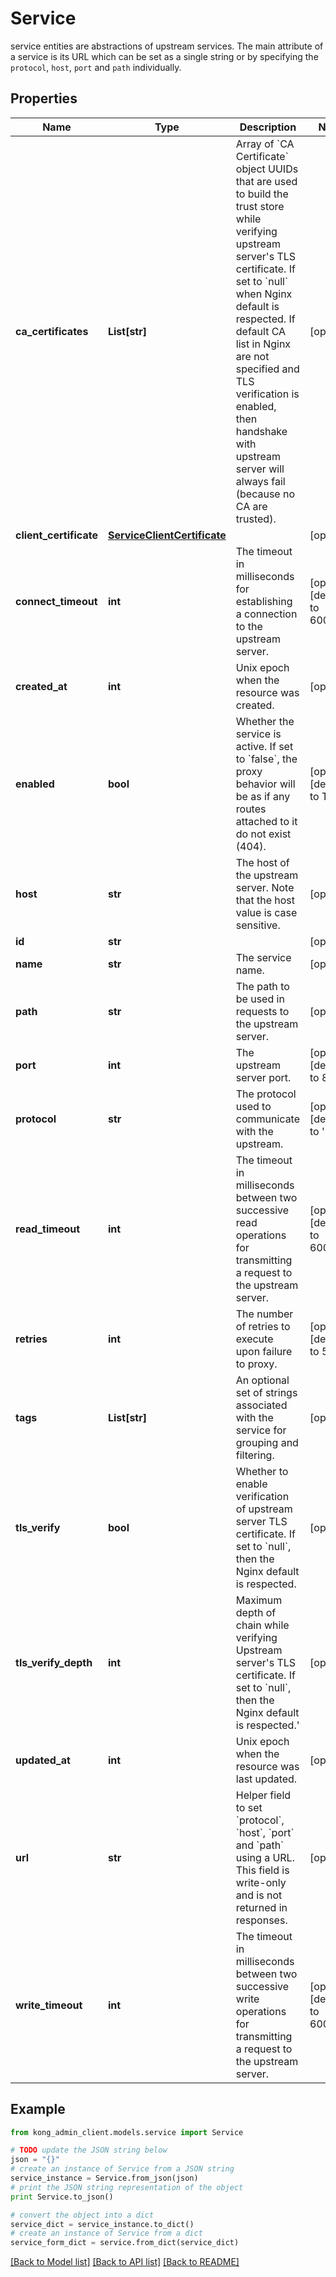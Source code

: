 # Service

service entities are abstractions of upstream services. The main attribute of a service is its URL which can be set as a single string or by specifying the `protocol`, `host`, `port` and `path` individually.

## Properties

Name | Type | Description | Notes
------------ | ------------- | ------------- | -------------
**ca_certificates** | **List[str]** | Array of &#x60;CA Certificate&#x60; object UUIDs that are used to build the trust store while verifying upstream server&#39;s TLS certificate. If set to &#x60;null&#x60; when Nginx default is respected. If default CA list in Nginx are not specified and TLS verification is enabled, then handshake with upstream server will always fail (because no CA are trusted). | [optional] 
**client_certificate** | [**ServiceClientCertificate**](ServiceClientCertificate.md) |  | [optional] 
**connect_timeout** | **int** | The timeout in milliseconds for establishing a connection to the upstream server. | [optional] [default to 60000]
**created_at** | **int** | Unix epoch when the resource was created. | [optional] 
**enabled** | **bool** | Whether the service is active. If set to &#x60;false&#x60;, the proxy behavior will be as if any routes attached to it do not exist (404). | [optional] [default to True]
**host** | **str** | The host of the upstream server. Note that the host value is case sensitive. | [optional] 
**id** | **str** |  | [optional] 
**name** | **str** | The service name. | [optional] 
**path** | **str** | The path to be used in requests to the upstream server. | [optional] 
**port** | **int** | The upstream server port. | [optional] [default to 80]
**protocol** | **str** | The protocol used to communicate with the upstream. | [optional] [default to 'http']
**read_timeout** | **int** | The timeout in milliseconds between two successive read operations for transmitting a request to the upstream server. | [optional] [default to 60000]
**retries** | **int** | The number of retries to execute upon failure to proxy. | [optional] [default to 5]
**tags** | **List[str]** | An optional set of strings associated with the service for grouping and filtering. | [optional] 
**tls_verify** | **bool** | Whether to enable verification of upstream server TLS certificate. If set to &#x60;null&#x60;, then the Nginx default is respected. | [optional] 
**tls_verify_depth** | **int** | Maximum depth of chain while verifying Upstream server&#39;s TLS certificate. If set to &#x60;null&#x60;, then the Nginx default is respected.&#39; | [optional] 
**updated_at** | **int** | Unix epoch when the resource was last updated. | [optional] 
**url** | **str** | Helper field to set &#x60;protocol&#x60;, &#x60;host&#x60;, &#x60;port&#x60; and &#x60;path&#x60; using a URL. This field is write-only and is not returned in responses. | [optional] 
**write_timeout** | **int** | The timeout in milliseconds between two successive write operations for transmitting a request to the upstream server. | [optional] [default to 60000]

## Example

```python
from kong_admin_client.models.service import Service

# TODO update the JSON string below
json = "{}"
# create an instance of Service from a JSON string
service_instance = Service.from_json(json)
# print the JSON string representation of the object
print Service.to_json()

# convert the object into a dict
service_dict = service_instance.to_dict()
# create an instance of Service from a dict
service_form_dict = service.from_dict(service_dict)
```
[[Back to Model list]](../README.md#documentation-for-models) [[Back to API list]](../README.md#documentation-for-api-endpoints) [[Back to README]](../README.md)


